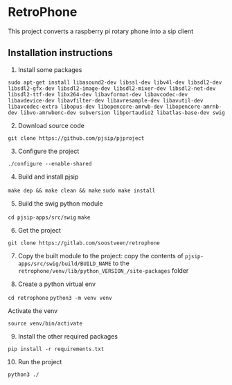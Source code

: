 # RetroPhone
This project converts a raspberry pi rotary phone into a sip client

## Installation instructions

1. Install some packages

`sudo apt-get install libasound2-dev libssl-dev libv4l-dev libsdl2-dev libsdl2-gfx-dev libsdl2-image-dev libsdl2-mixer-dev libsdl2-net-dev libsdl2-ttf-dev libx264-dev libavformat-dev libavcodec-dev libavdevice-dev libavfilter-dev libavresample-dev libavutil-dev libavcodec-extra libopus-dev libopencore-amrwb-dev libopencore-amrnb-dev libvo-amrwbenc-dev subversion libportaudio2 libatlas-base-dev swig`

2. Download source code 

`git clone https://github.com/pjsip/pjproject`

3. Configure the project

`./configure --enable-shared`

4. Build and install pjsip

`make dep && make clean && make`
`sudo make install`

5. Build the swig python module

`cd pjsip-apps/src/swig`
`make`

6. Get the project

`git clone https://gitlab.com/soostveen/retrophone`

7. Copy the built module to the project: copy the contents of `pjsip-apps/src/swig/build/BUILD_NAME` to the `retrophone/venv/lib/python_VERSION_/site-packages` folder

8. Create a python virtual env

`cd retrophone`
`python3 -m venv venv`

Activate the venv

`source venv/bin/activate`

9. Install the other required packages

`pip install -r requirements.txt`

10. Run the project

`python3 ./`

